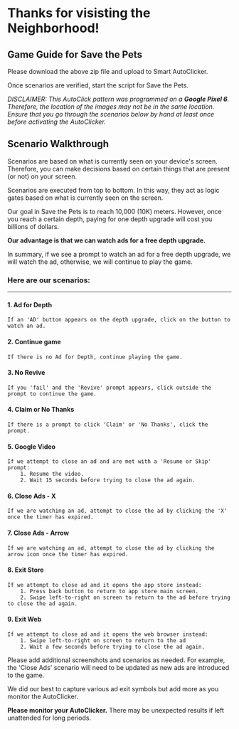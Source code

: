 # Thanks for visisting the Neighborhood!

## Game Guide for Save the Pets

Please download the above zip file and upload to Smart AutoClicker.

Once scenarios are verified, start the script for Save the Pets.

_DISCLAIMER: This AutoClick pattern was programmed on a **Google Pixel 6**.
Therefore, the location of the images may not be in the same location. 
Ensure that you go through the scenarios below by hand at least once before activating the AutoClicker._

## Scenario Walkthrough

Scenarios are based on what is currently seen on your device's screen. Therefore, you can make decisions based on certain things that are present (or not) on your screen.

Scenarios are executed from top to bottom. In this way, they act as logic gates based on what is currently seen on the screen.

Our goal in Save the Pets is to reach 10,000 (10K) meters. However, once you reach a certain depth, paying for one depth upgrade will cost you billions of dollars.

**Our advantage is that we can watch ads for a free depth upgrade.**

In summary, if we see a prompt to watch an ad for a free depth upgrade, we will watch the ad, otherwise, we will continue to play the game.

### Here are our scenarios:

---

#### 1. Ad for Depth
    If an 'AD' button appears on the depth upgrade, click on the button to watch an ad.

#### 2. Continue game
    If there is no Ad for Depth, continue playing the game.

#### 3. No Revive
    If you 'fail' and the 'Revive' prompt appears, click outside the prompt to continue the game.

#### 4. Claim or No Thanks
    If there is a prompt to click 'Claim' or 'No Thanks', click the prompt. 

#### 5. Google Video
    If we attempt to close an ad and are met with a 'Resume or Skip' prompt:
        1. Resume the video.
        2. Wait 15 seconds before trying to close the ad again.
    
#### 6. Close Ads - X
    If we are watching an ad, attempt to close the ad by clicking the 'X' once the timer has expired.

#### 7. Close Ads - Arrow
    If we are watching an ad, attempt to close the ad by clicking the arrow icon once the timer has expired.    

#### 8. Exit Store
    If we attempt to close ad and it opens the app store instead:
        1. Press back button to return to app store main screen.
        2. Swipe left-to-right on screen to return to the ad before trying to close the ad again.

#### 9. Exit Web
    If we attempt to close ad and it opens the web browser instead:
        1. Swipe left-to-right on screen to return to the ad 
        2. Wait a few seconds before trying to close the ad again.
        

Please add additional screenshots and scenarios as needed. For example, the 'Close Ads' scenario will need to be updated as new ads are introduced to the game.

We did our best to capture various ad exit symbols but add more as you monitor the AutoClicker.

**Please monitor your AutoClicker.** There may be unexpected results if left unattended for long periods. 

